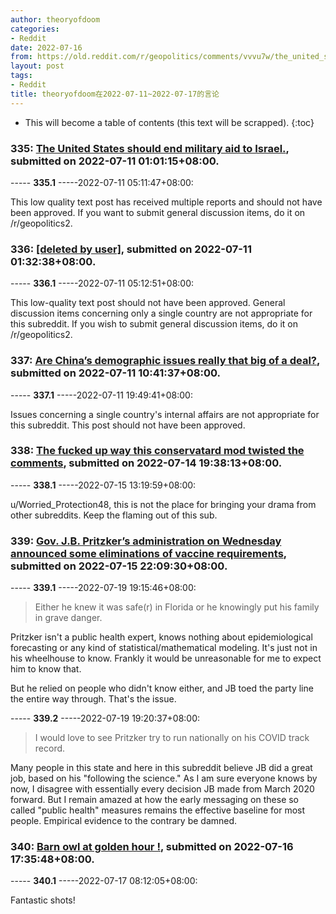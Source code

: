 ```yaml
---
author: theoryofdoom
categories:
- Reddit
date: 2022-07-16
from: https://old.reddit.com/r/geopolitics/comments/vvvu7w/the_united_states_should_end_military_aid_to/
layout: post
tags:
- Reddit
title: theoryofdoom在2022-07-11~2022-07-17的言论
---
```


* This will become a table of contents (this text will be scrapped).
{:toc}

### 335: [The United States should end military aid to Israel.](https://old.reddit.com/r/geopolitics/comments/vvvu7w/the_united_states_should_end_military_aid_to/), submitted on 2022-07-11 01:01:15+08:00.

----- __335.1__ -----2022-07-11 05:11:47+08:00:

This low quality text post has received multiple reports and should not have been approved.  If you want to submit general discussion items, do it on /r/geopolitics2.

### 336: [[deleted by user]](https://old.reddit.com/r/geopolitics/comments/vvwix5/deleted_by_user/), submitted on 2022-07-11 01:32:38+08:00.

----- __336.1__ -----2022-07-11 05:12:51+08:00:

This low-quality text post should not have been approved.  General discussion items concerning only a single country are not appropriate for this subreddit.  If you wish to submit general discussion items, do it on /r/geopolitics2.

### 337: [Are China’s demographic issues really that big of a deal?](https://old.reddit.com/r/geopolitics/comments/vw7ui5/are_chinas_demographic_issues_really_that_big_of/), submitted on 2022-07-11 10:41:37+08:00.

----- __337.1__ -----2022-07-11 19:49:41+08:00:

Issues concerning a single country's internal affairs are not appropriate for this subreddit.  This post should not have been approved.

### 338: [The fucked up way this conservatard mod twisted the comments](https://old.reddit.com/r/Disinfo/comments/vytrml/the_fucked_up_way_this_conservatard_mod_twisted/), submitted on 2022-07-14 19:38:13+08:00.

----- __338.1__ -----2022-07-15 13:19:59+08:00:

u/Worried_Protection48, this is not the place for bringing your drama from other subreddits.  Keep the flaming out of this sub.

### 339: [Gov. J.B. Pritzker’s administration on Wednesday announced some eliminations of vaccine requirements](https://old.reddit.com/r/CoronavirusIllinois/comments/vzpn74/gov_jb_pritzkers_administration_on_wednesday/), submitted on 2022-07-15 22:09:30+08:00.

----- __339.1__ -----2022-07-19 19:15:46+08:00:

> Either he knew it was safe(r) in Florida or he knowingly put his family in grave danger.

Pritzker isn't a public health expert, knows nothing about epidemiological forecasting or any kind of statistical/mathematical modeling.  It's just not in his wheelhouse to know.  Frankly it would be unreasonable for me to expect him to know that.

But he relied on people who didn't know either, and JB toed the party line the entire way through.  That's the issue.

----- __339.2__ -----2022-07-19 19:20:37+08:00:

> I would love to see Pritzker try to run nationally on his COVID track record. 

Many people in this state and here in this subreddit believe JB did a great job, based on his "following the science." As I am sure everyone knows by now, I disagree with essentially every decision JB made from March 2020 forward.  But I remain amazed at how the early messaging on these so called "public health" measures remains the effective baseline for most people.  Empirical evidence to the contrary be damned.

### 340: [Barn owl at golden hour !](https://old.reddit.com/r/BirdPhotography/comments/w0csrg/barn_owl_at_golden_hour/), submitted on 2022-07-16 17:35:48+08:00.

----- __340.1__ -----2022-07-17 08:12:05+08:00:

Fantastic shots!

